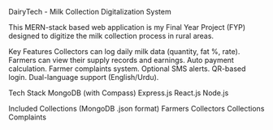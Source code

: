 DairyTech - Milk Collection Digitalization System

This MERN-stack based web application is my Final Year Project (FYP) designed to digitize the milk collection process in rural areas.

Key Features
Collectors can log daily milk data (quantity, fat %, rate).
Farmers can view their supply records and earnings.
Auto payment calculation.
Farmer complaints system.
Optional SMS alerts.
QR-based login.
Dual-language support (English/Urdu).

Tech Stack
MongoDB (with Compass)
Express.js
React.js
Node.js

Included Collections (MongoDB .json format)
Farmers
Collectors
Collections
Complaints
